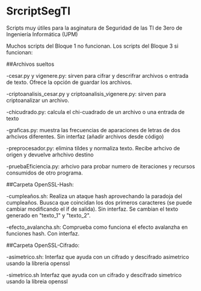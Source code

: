 # SrcriptSegTI
Scripts muy útiles para la asginatura de Seguridad de las TI de 3ero de Ingeniería Informática (UPM)

Muchos scripts del Bloque 1 no funcionan.
Los scripts del Bloque 3 si funcionan:

##Archivos sueltos

-cesar.py y vigenere.py: sirven para cifrar y descrifrar archivos o entrada de texto. Ofrece la opción de guardar los archivos.


-criptoanalisis_cesar.py y criptoanalisis_vigenere.py: sirven para criptoanalizar un archivo.


-chicudrado.py: calcula el chi-cuadrado de un archivo o una entrada de texto


-graficas.py: muestra las frecuencias de aparaciones de letras de dos arhcivos diferentes. Sin interfaz (añadir archivos desde código)


-preprocesador.py: elimina tildes y normaliza texto. Recibe arhcivo de origen y devuelve arhchivo destino


-pruebaEficiencia.py: arhcivo para probar numero de iteraciones y recursos consumidos de otro programa.

##Carpeta OpenSSL-Hash:

-cumpleaños.sh: Realiza un ataque hash aprovechando la paradoja del cumpleaños. Buusca que coincidan los dos primeros caracteres (se puede cambiar modificando el if de salida). Sin interfaz. Se cambian el texto generado en "texto_1" y "texto_2". 


-efecto_avalancha.sh: Comprueba como funciona el efecto avalanzha en funciones hash. Con interfaz.

##Carpeta OpenSSL-Cifrado:


-asimetrico.sh: Interfaz que ayuda con un cifrado y descifrado asimetrico usando la libreria openssl


-simetrico.sh Interfaz que ayuda con un cifrado y descifrado simetrico usando la libreia openssl
